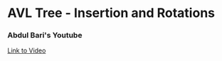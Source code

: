 # AVL Tree - Insertion and Rotations
### Abdul Bari's Youtube

[Link to Video]([url](https://www.youtube.com/watch?v=jDM6_TnYIqE&t=2001s)https://www.youtube.com/watch?v=jDM6_TnYIqE&t=2001s)
